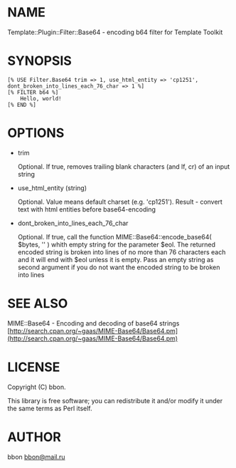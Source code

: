 # NAME

Template::Plugin::Filter::Base64 - encoding b64 filter for Template Toolkit

# SYNOPSIS

    [% USE Filter.Base64 trim => 1, use_html_entity => 'cp1251', dont_broken_into_lines_each_76_char => 1 %]
    [% FILTER b64 %]
        Hello, world!
    [% END %]

# OPTIONS

- trim

    Optional. If true, removes trailing blank characters (and lf, cr) of an input string

- use\_html\_entity (string)

    Optional. Value means default charset (e.g. 'cp1251'). Result - convert text with html entities before base64-encoding

- dont\_broken\_into\_lines\_each\_76\_char

    Optional. If true, call the function MIME::Base64::encode\_base64( $bytes, '' ) whith empty string for the parameter $eol. The returned encoded string is broken into lines of no more than 76 characters each and it will end with $eol unless it is empty. Pass an empty string as second argument if you do not want the encoded string to be broken into lines

# SEE ALSO

MIME::Base64 - Encoding and decoding of base64 strings [http://search.cpan.org/~gaas/MIME-Base64/Base64.pm](http://search.cpan.org/~gaas/MIME-Base64/Base64.pm)

# LICENSE

Copyright (C) bbon.

This library is free software; you can redistribute it and/or modify
it under the same terms as Perl itself.

# AUTHOR

bbon <bbon@mail.ru>
